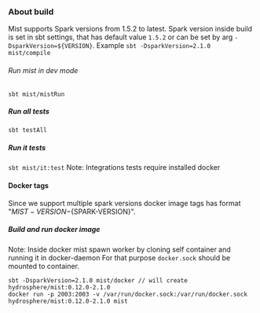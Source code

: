 ### About build

Mist supports Spark versions from 1.5.2 to latest.
Spark version inside build is set in sbt settings, that has default value `1.5.2` or can be set by arg `-DsparkVersion=${VERSION}`.
Example `sbt -DsparkVersion=2.1.0 mist/compile`

###### Run mist in dev mode

`sbt mist/mistRun`

##### Run all tests

`sbt testAll`

##### Run it tests

`sbt mist/it:test`
Note: Integrations tests require installed docker

#### Docker tags

Since we support multiple spark versions docker image tags has format "${MIST-VERSION}-${SPARK-VERSION}".

##### Build and run docker image

Note: Inside docker mist spawn worker by cloning self container and running it in docker-daemon
For that purpose `docker.sock` should be mounted to container.
```
sbt -DsparkVersion=2.1.0 mist/docker // will create hydrosphere/mist:0.12.0-2.1.0
docker run -p 2003:2003 -v /var/run/docker.sock:/var/run/docker.sock hydrosphere/mist:0.12.0-2.1.0 mist
```
